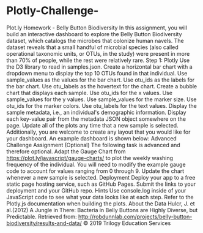 # Plotly-Challenge-
Plot.ly Homework - Belly Button Biodiversity  In this assignment, you will build an interactive dashboard to explore the Belly Button Biodiversity dataset, which catalogs the microbes that colonize human navels. The dataset reveals that a small handful of microbial species (also called operational taxonomic units, or OTUs, in the study) were present in more than 70% of people, while the rest were relatively rare.  Step 1: Plotly   Use the D3 library to read in samples.json.   Create a horizontal bar chart with a dropdown menu to display the top 10 OTUs found in that individual.     Use sample_values as the values for the bar chart.   Use otu_ids as the labels for the bar chart.   Use otu_labels as the hovertext for the chart.     Create a bubble chart that displays each sample.    Use otu_ids for the x values.   Use sample_values for the y values.   Use sample_values for the marker size.   Use otu_ids for the marker colors.   Use otu_labels for the text values.      Display the sample metadata, i.e., an individual's demographic information.   Display each key-value pair from the metadata JSON object somewhere on the page.     Update all of the plots any time that a new sample is selected.  Additionally, you are welcome to create any layout that you would like for your dashboard. An example dashboard is shown below:   Advanced Challenge Assignment (Optional) The following task is advanced and therefore optional.   Adapt the Gauge Chart from https://plot.ly/javascript/gauge-charts/ to plot the weekly washing frequency of the individual.   You will need to modify the example gauge code to account for values ranging from 0 through 9.   Update the chart whenever a new sample is selected.     Deployment Deploy your app to a free static page hosting service, such as GitHub Pages. Submit the links to your deployment and your GitHub repo.  Hints   Use console.log inside of your JavaScript code to see what your data looks like at each step.   Refer to the Plotly.js documentation when building the plots.    About the Data Hulcr, J. et al.(2012) A Jungle in There: Bacteria in Belly Buttons are Highly Diverse, but Predictable. Retrieved from: http://robdunnlab.com/projects/belly-button-biodiversity/results-and-data/  © 2019 Trilogy Education Services
